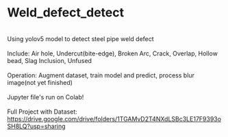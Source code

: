 # Weld_defect_detect
<br> Using yolov5 model to detect steel pipe weld defect <br>
<br> Include: Air hole, Undercut(bite-edge), Broken Arc, Crack, Overlap, Hollow bead, Slag Inclusion, Unfused <br>
<br> Operation: Augment dataset, train model and predict, process blur image(not yet finished)<br>
<br> Jupyter file's run on Colab! <br>
<br> Full Project with Dataset: https://drive.google.com/drive/folders/1TGAMvD2T4NXdLSBc3LE17F9393oSH8LQ?usp=sharing <br>
